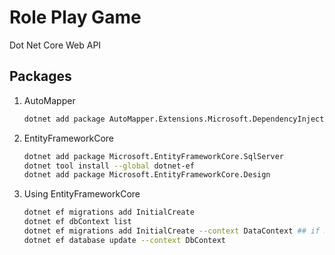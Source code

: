 # Role Play Game

Dot Net Core Web API

## Packages

1. AutoMapper
    ```sh
    dotnet add package AutoMapper.Extensions.Microsoft.DependencyInjection
    ```
1. EntityFrameworkCore
    ```sh
    dotnet add package Microsoft.EntityFrameworkCore.SqlServer
    dotnet tool install --global dotnet-ef
    dotnet add package Microsoft.EntityFrameworkCore.Design
    ```
1. Using EntityFrameworkCore
    ```sh
    dotnet ef migrations add InitialCreate
    dotnet ef dbContext list
    dotnet ef migrations add InitialCreate --context DataContext ## if more than two dbContext exists
    dotnet ef database update --context DbContext
    ```